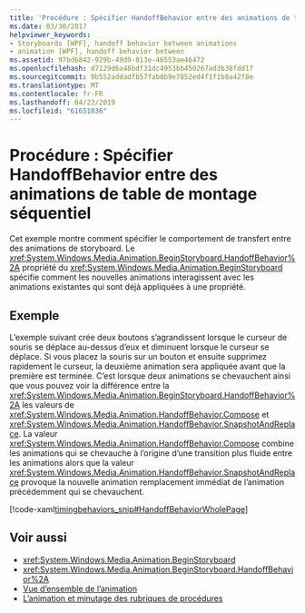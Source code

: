 ```yaml
---
title: 'Procédure : Spécifier HandoffBehavior entre des animations de table de montage séquentiel'
ms.date: 03/30/2017
helpviewer_keywords:
- Storyboards [WPF], handoff behavior between animations
- animation [WPF], handoff behavior between
ms.assetid: 97bd6842-929b-49d9-813e-46553ae46472
ms.openlocfilehash: d7129d6a48bdf31dc4953bb450267ad3b38fdd17
ms.sourcegitcommit: 9b552addadfb57fab0b9e7852ed4f1f1b8a42f8e
ms.translationtype: MT
ms.contentlocale: fr-FR
ms.lasthandoff: 04/23/2019
ms.locfileid: "61651036"
---
```

# <a name="how-to-specify-handoffbehavior-between-storyboard-animations"></a>Procédure : Spécifier HandoffBehavior entre des animations de table de montage séquentiel
Cet exemple montre comment spécifier le comportement de transfert entre des animations de storyboard. Le <xref:System.Windows.Media.Animation.BeginStoryboard.HandoffBehavior%2A> propriété du <xref:System.Windows.Media.Animation.BeginStoryboard> spécifie comment les nouvelles animations interagissent avec les animations existantes qui sont déjà appliquées à une propriété.  
  
## <a name="example"></a>Exemple  
 L’exemple suivant crée deux boutons s’agrandissent lorsque le curseur de souris se déplace au-dessus d’eux et diminuent lorsque le curseur se déplace. Si vous placez la souris sur un bouton et ensuite supprimez rapidement le curseur, la deuxième animation sera appliquée avant que la première est terminée. C’est lorsque deux animations se chevauchent ainsi que vous pouvez voir la différence entre la <xref:System.Windows.Media.Animation.BeginStoryboard.HandoffBehavior%2A> les valeurs de <xref:System.Windows.Media.Animation.HandoffBehavior.Compose> et <xref:System.Windows.Media.Animation.HandoffBehavior.SnapshotAndReplace>. La valeur <xref:System.Windows.Media.Animation.HandoffBehavior.Compose> combine les animations qui se chevauche à l’origine d’une transition plus fluide entre les animations alors que la valeur <xref:System.Windows.Media.Animation.HandoffBehavior.SnapshotAndReplace> provoque la nouvelle animation remplacement immédiat de l’animation précédemment qui se chevauchent.  
  
 [!code-xaml[timingbehaviors_snip#HandoffBehaviorWholePage](~/samples/snippets/csharp/VS_Snippets_Wpf/timingbehaviors_snip/CSharp/HandoffBehaviorExample.xaml#handoffbehaviorwholepage)]  
  
## <a name="see-also"></a>Voir aussi

- <xref:System.Windows.Media.Animation.BeginStoryboard>
- <xref:System.Windows.Media.Animation.BeginStoryboard.HandoffBehavior%2A>
- [Vue d’ensemble de l’animation](animation-overview.md)
- [L’animation et minutage des rubriques de procédures](animation-and-timing-how-to-topics.md)
